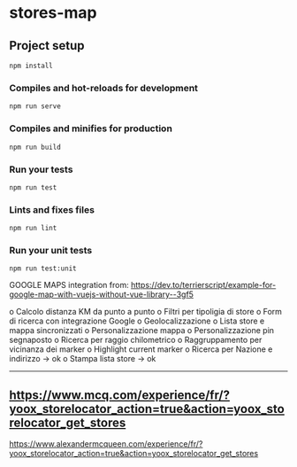 # stores-map

## Project setup
```
npm install
```

### Compiles and hot-reloads for development
```
npm run serve
```

### Compiles and minifies for production
```
npm run build
```

### Run your tests
```
npm run test
```

### Lints and fixes files
```
npm run lint
```

### Run your unit tests
```
npm run test:unit
```

GOOGLE MAPS integration from:
https://dev.to/terrierscript/example-for-google-map-with-vuejs-without-vue-library--3gf5

o Calcolo distanza KM da punto a punto
o Filtri per tipoligia di store
o Form di ricerca con integrazione Google
o Geolocalizzazione
o Lista store e mappa sincronizzati
o Personalizzazione mappa
o Personalizzazione pin segnaposto
o Ricerca per raggio chilometrico
o Raggruppamento per vicinanza dei marker
o Highlight current marker
o Ricerca per Nazione e indirizzo -> ok
o Stampa lista store -> ok


---------------------
https://www.mcq.com/experience/fr/?yoox_storelocator_action=true&action=yoox_storelocator_get_stores
---------------------
https://www.alexandermcqueen.com/experience/fr/?yoox_storelocator_action=true&action=yoox_storelocator_get_stores
